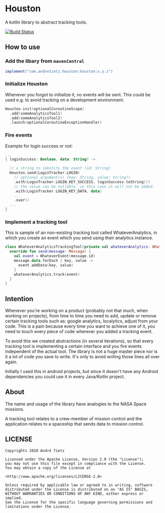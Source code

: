 # Houston
A kotlin library to abstract tracking tools.

[![Build Status](https://app.bitrise.io/app/bd134453be936cfc/status.svg?token=grZzflNzAcMfNMJymNRVHw&branch=master)](https://app.bitrise.io/app/bd134453be936cfc)

## How to use
### Add the libary from `mavenCentral`
```groovy
implement("com.andretietz.houston:houston:x.y.z")
```
### Initialize Houston
Whenever you forgot to initialize it, no events will be sent. This could be used 
e.g. to avoid tracking on a development environment. 
```kotlin
Houston.init(optionalCoroutineScope)
  .add(someAnalyticsTool1) 
  .add(someAnalyticsTool2)
  .launch(optionalCoroutineExceptionHandler)
```

### Fire events
Example for login success or not:
```kotlin
...
{ loginSuccess: Boolean, data: String? -> 

  // a string to identify the event (id: String)
  Houston.send(LoginTracker.LOGIN) 
    // optional argument(s) (key: String, value: String?)
    .with(LoginTracker.LOGIN_KEY_SUCCESS, loginSuccess.toString())
    // the value can be nullable. in this case it will not be added.
    .with(LoginTracker.LOGIN_KEY_DATA, data)
    ...
    .over()
  ...
}
```

### Implement a tracking tool
This is sample of an non-existing tracking tool called WhateverAnalytics, in which you create an event which you send 
using their analytics instance.
```kotlin
class WhateverAnalyticsTrackingTool(private val whateverAnalytics: WhateverAnalytics) : TrackingTool {
  override fun send(message: Message) {
    val event = WhateverEvent(message.id)
    message.data.forEach { key, value ->
      event.addData(key, value)
    }
    whateverAnalytics.track(event)
  }
}
```

## Intention
Whenever you're working on a product (probably not that much, when working on projects),
from time to time you need to add, update or remove certain tracking tools such as: google analytics, localytics, adjust from your code.
This is a pain because every time you want to achieve one of it, you need to touch every
piece of code wherever you added a tracking event.

To avoid this we created abstractions (in several iterations), so that every tracking tool is implementing a certain interface
and you fire events independent of the actual tool. The library is not a huge master piece nor is it
a lot of code you save to write. It's only to avoid writing those lines all over again.

Initially I used this in android projects, but since it doesn't have any Android dependencies you could use it in
every Java/Kotlin project. 

## About
The name and usage of the library have analogies to the NASA Space missions.

A tracking tool relates to a crew-member of mission control and the application relates
to a spaceship that sends data to mission control.
 
## LICENSE
```
Copyrights 2020 André Tietz

Licensed under the Apache License, Version 2.0 (the "License");
you may not use this file except in compliance with the License.
You may obtain a copy of the License at

<http://www.apache.org/licenses/LICENSE-2.0>

Unless required by applicable law or agreed to in writing, software
distributed under the License is distributed on an "AS IS" BASIS,
WITHOUT WARRANTIES OR CONDITIONS OF ANY KIND, either express or implied.
See the License for the specific language governing permissions and
limitations under the License.
```